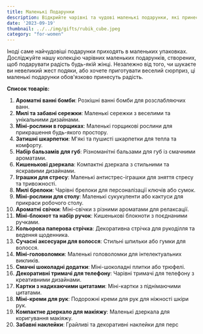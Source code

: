 ```yaml
---
title: Маленькі Подарунки
description: Відкрийте чарівні та чудові маленькі подарунки, які принесуть посмішку на обличчя будь-якій жінці.
date: '2023-09-19'
thumbnail: ../../img/gifts/rubik_cube.jpeg
category: "for-women"
---
```

Іноді саме найчудовіші подарунки приходять в маленьких упаковках. Досліджуйте нашу колекцію чарівних маленьких подарунків, створених, щоб подарувати радість будь-якій жінці. Незалежно від того, чи шукаєте ви невеликий жест подяки, або хочете приготувати веселий сюрприз, ці маленькі подарунки обов'язково принесуть радість.

**Список товарів:**
1. **Ароматні ванні бомби**: Розкішні ванні бомби для розслабляючих ванн.
2. **Милі та забавні сережки**: Маленькі сережки з веселими та унікальними дизайнами.
3. **Міні-рослини в горщиках**: Маленькі горщикові рослини для прикрашення будь-якого простору.
4. **Затишні шкарпетки**: М'які та пушисті шкарпетки для тепла та комфорту.
5. **Набір бальзамів для губ**: Різноманітні бальзами для губ із смачними ароматами.
6. **Кишенькові дзеркала**: Компактні дзеркала з стильними та яскравими дизайнами.
7. **Іграшки для стресу**: Маленькі антистрес-іграшки для зняття стресу та тривожності.
8. **Милі брелоки**: Чарівні брелоки для персоналізації ключів або сумок.
9. **Міні-рослини для столу**: Маленькі сукукуленти або кактуси для прикраси робочого столу.
10. **Ароматні свічки**: Міні-свічки з різними ароматами для релаксації.
11. **Міні-блокнот та набір ручок**: Кишенькові блокноти з поєднаними ручками.
12. **Кольорова паперова стрічка**: Декоративна стрічка для рукоділля та ведення щоденника.
13. **Сучасні аксесуари для волосся**: Стильні шпильки або гумки для волосся.
14. **Міні-головоломки**: Маленькі головоломки для інтелектуальних викликів.
15. **Смачні шоколадні додатки**: Міні-шоколадні плитки або трюфелі.
16. **Декоративні тримачі для телефону**: Чарівні тримачі для телефону з креативними дизайнами.
17. **Картки з надихаючими цитатами**: Міні-картки з піднімаючими цитатами.
18. **Міні-креми для рук**: Подорожні креми для рук для ніжності шкіри рук.
19. **Компактне дзеркало для макіяжу**: Маленькі дзеркала для коригування макіяжу.
20. **Забавні наклейки**: Грайливі та декоративні наклейки для перс
